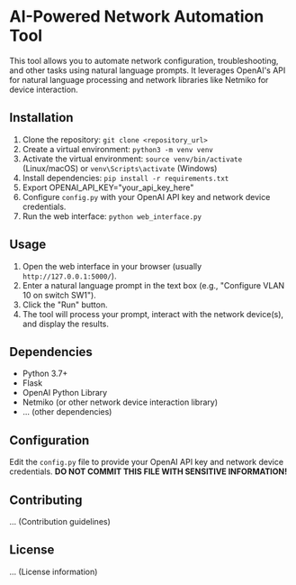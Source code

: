 # AI-Powered Network Automation Tool

This tool allows you to automate network configuration, troubleshooting, and other tasks using natural language prompts. It leverages OpenAI's API for natural language processing and network libraries like Netmiko for device interaction.

## Installation

1. Clone the repository: `git clone <repository_url>`
2. Create a virtual environment: `python3 -m venv venv`
3. Activate the virtual environment: `source venv/bin/activate` (Linux/macOS) or `venv\Scripts\activate` (Windows)
4. Install dependencies: `pip install -r requirements.txt`
5. Export OPENAI_API_KEY="your_api_key_here"
6. Configure `config.py` with your OpenAI API key and network device credentials.
7. Run the web interface: `python web_interface.py`

## Usage

1. Open the web interface in your browser (usually `http://127.0.0.1:5000/`).
2. Enter a natural language prompt in the text box (e.g., "Configure VLAN 10 on switch SW1").
3. Click the "Run" button.
4. The tool will process your prompt, interact with the network device(s), and display the results.

## Dependencies

*   Python 3.7+
*   Flask
*   OpenAI Python Library
*   Netmiko (or other network device interaction library)
*   ... (other dependencies)

## Configuration

Edit the `config.py` file to provide your OpenAI API key and network device credentials.  **DO NOT COMMIT THIS FILE WITH SENSITIVE INFORMATION!**

## Contributing

... (Contribution guidelines)

## License

... (License information)
